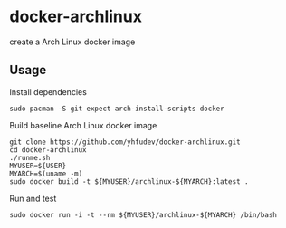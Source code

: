 # docker-archlinux
create a Arch Linux docker image

## Usage

Install dependencies

    sudo pacman -S git expect arch-install-scripts docker

Build baseline Arch Linux docker image

    git clone https://github.com/yhfudev/docker-archlinux.git
    cd docker-archlinux
    ./runme.sh
    MYUSER=${USER}
    MYARCH=$(uname -m)
    sudo docker build -t ${MYUSER}/archlinux-${MYARCH}:latest .

Run and test

    sudo docker run -i -t --rm ${MYUSER}/archlinux-${MYARCH} /bin/bash

